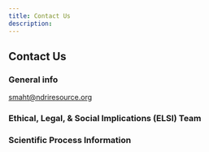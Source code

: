 ```yaml
---
title: Contact Us
description:
---
```


## Contact Us

### General info 

smaht@ndriresource.org

### Ethical, Legal, & Social Implications (ELSI) Team

### Scientific Process Information
